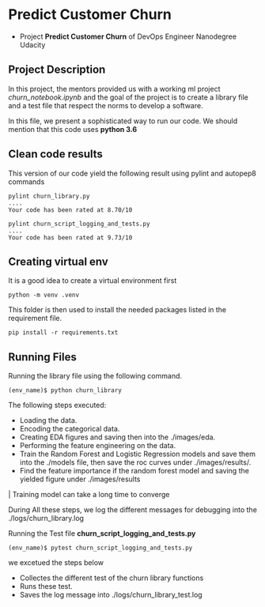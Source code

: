 # Predict Customer Churn

- Project **Predict Customer Churn** of DevOps Engineer Nanodegree Udacity

## Project Description

In this project, the mentors provided us with a working ml project _churn_notebook.ipynb_ and the goal of the project is to create a library file and a test file that respect the norms to develop a software.

In this file, we present a sophisticated way to run our code.
We should mention that this code uses **python 3.6**

## Clean code results

This version of our code yield the following result using pylint and autopep8 commands

```
pylint churn_library.py
....
Your code has been rated at 8.70/10
```

```
pylint churn_script_logging_and_tests.py
....
Your code has been rated at 9.73/10
```

## Creating virtual env

It is a good idea to create a virtual environment first

```
python -m venv .venv
```

This folder is then used to install the needed packages listed in the requirement file.

```
pip install -r requirements.txt
```

## Running Files

Running the library file using the following command.

```
(env_name)$ python churn_library
```

The following steps executed:

- Loading the data.
- Encoding the categorical data.
- Creating EDA figures and saving then into the ./images/eda.
- Performing the feature engineering on the data.
- Train the Random Forest and Logistic Regression models and save them into the ./models file, then save the roc curves under ./images/results/.
- Find the feature importance if the random forest model and saving the yielded figure under ./images/results


| Training model can take a long time to converge

During All these steps, we log the different messages for debugging into the ./logs/churn_library.log

Running the Test file **churn_script_logging_and_tests.py**

```
(env_name)$ pytest churn_script_logging_and_tests.py
```

we excetued the steps below

- Collectes the different test of the churn library functions
- Runs these test.
- Saves the log message into ./logs/churn_library_test.log
